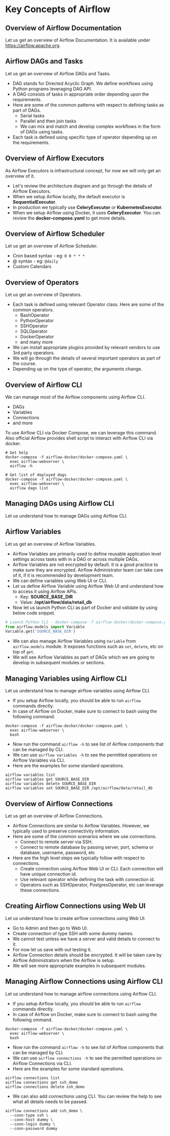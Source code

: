 # Key Concepts of Airflow

## Overview of Airflow Documentation

Let us get an overview of Airflow Documentation. It is available under https://airflow.apache.org.

## Airflow DAGs and Tasks
Let us get an overview of Airflow DAGs and Tasks.
* DAG stands for Directed Acyclic Graph. We define workflows using Python programs leveraging DAG API.
* A DAG consists of tasks in appropriate order depending upon the requirements.
* Here are some of the common patterns with respect to defining tasks as part of DAGs.
  * Serial tasks
  * Parallel and then join tasks
  * We can mix and match and develop complex workflows in the form of DAGs using tasks.
* Each task is defined using specific type of operator depending up on the requirements.

## Overview of Airflow Executors
As Airflow Executors is infrastructural concept, for now we will only get an overview of it.
* Let's review the architecture diagram and go through the details of Airflow Executors.
* When we setup Airflow locally, the default executor is **SequentialExecutor**.
* In production we typically use **CeleryExecutor** or **KubernetesExecutor**.
* When we setup Airflow using Docker, it uses **CeleryExecutor**. You can review the **docker-compose.yaml** to get more details.

## Overview of Airflow Scheduler
Let us get an overview of Airflow Scheduler.
* Cron based syntax - eg: `0 0 * * *`
* @ syntax - eg: `@daily`
* Custom Calendars

## Overview of Operators

Let us get an overview of Operators.
* Each task is defined using relevant Operator class. Here are some of the common operators.
  * BashOperator
  * PythonOperator
  * SSHOperator
  * SQLOperator
  * DockerOperator
  * and many more
* We can install appropriate plugins provided by relevant vendors to use 3rd party operators.
* We will go through the details of several important operators as part of the course.
* Depending up on the type of operator, the arguments change.

## Overview of Airflow CLI

We can manage most of the Airflow components using Airflow CLI.
* DAGs
* Variables
* Connections
* and more

To use Airflow CLI via Docker Compose, we can leverage this command. Also official Airflow provides shell script to interact with Airflow CLI via docker.

```shell
# Get help
docker-compose -f airflow-docker/docker-compose.yaml \
  exec airflow-webserver \
  airflow -h
 
# Get list of deployed dags
docker-compose -f airflow-docker/docker-compose.yaml \
  exec airflow-webserver \
  airflow dags list
```

## Managing DAGs using Airflow CLI

Let us understand how to manage DAGs using Airflow CLI.

## Airflow Variables

Let us get an overview of Airflow Variables.
* Airflow Variables are primarily used to define reusable application level settings across tasks with in a DAG or across multiple DAGs.
* Airflow Variables are not encrypted by default. It is a good practice to make sure they are encrypted. Airflow Administrator team can take care of it, if it is recommended by development team.
* We can define variables using Web UI or CLI.
* Let us define Airflow Variable using Airflow Web UI and understand how to access it using Airflow APIs.
  * Key: **SOURCE_BASE_DIR**
  * Value: **/opt/airflow/data/retail_db**
* Now let us launch Python CLI as part of Docker and validate by using below code snippet.

```python
# Luanch Python CLI - docker-compose -f airflow-docker/docker-compose.yaml exec airflow-webserver python
from airflow.models import Variable
Variable.get('SOURCE_BASE_DIR')
```

* We can also manage Airflow Variables using `Variable` from `airflow.models` module. It exposes functions such as `set`, `delete`, etc on top of `get`.
* We will see Airflow Variables as part of DAGs which we are going to develop in subsequent modules or sections.

## Managing Variables using Airflow CLI

Let us understand how to manage airflow variables using Airflow CLI.
* If you setup Airflow locally, you should be able to run `airflow` commands directly.
* In case of Airflow on Docker, make sure to connect to bash using the following command.

```shell
docker-compose -f airflow-docker/docker-compose.yaml \
  exec airflow-webserver \
  bash
```

* Now run the command `airflow -h` to see list of Airflow components that can be managed by CLI.
* We can use `airflow variables -h` to see the permitted operations on Airflow Variables via CLI.
* Here are the examples for some standard operations.

```shell
airflow variables list
airflow variables get SOURCE_BASE_DIR
airflow variables delete SOURCE_BASE_DIR
airflow variables set SOURCE_BASE_DIR /opt/airflow/data/retail_db
```

## Overview of Airflow Connections

Let us get an overview of Airflow Connections.
* Airflow Connections are similar to Airflow Variables. However, we typically used to preserve connectivity information.
* Here are some of the common scenarios where we use connections.
  * Connect to remote server via SSH.
  * Connect to remote database by passing server, port, schema or database, username, password, etc
* Here are the high level steps we typically follow with respect to connections.
  * Create connection using Airflow Web UI or CLI. Each connection will have unique connection id.
  * Use relevant operator while defining the task with connection id.
  * Operators such as SSHOperator, PostgresOperator, etc can leverage these connections.

## Creating Airflow Connections using Web UI

Let us understand how to create airflow connections using Web UI.
* Go to Admin and then go to Web UI.
* Create connection of type SSH with some dummy names.
* We cannot test unless we have a server and valid details to connect to it.
* For now let us save with out testing it.
* Airflow Connection details should be encrypted. It will be taken care by Airflow Administrators when the Airflow is setup.
* We will see more appropriate examples in subsequent modules.

## Managing Airflow Connections using Airflow CLI

Let us understand how to manage airflow connections using Airflow CLI.

* If you setup Airflow locally, you should be able to run `airflow` commands directly.
* In case of Airflow on Docker, make sure to connect to bash using the following ommand.

```shell
docker-compose -f airflow-docker/docker-compose.yaml \
  exec airflow-webserver \
  bash
```

* Now run the command `airflow -h` to see list of Airflow components that can be managed by CLI.
* We can use `airflow connections -h` to see the permitted operations on Airflow Connections via CLI.
* Here are the examples for some standard operations.

```shell
airflow connections list
airflow connections get ssh_demo
airflow connections delete ssh_demo
```
* We can also add connections using CLI. You can review the help to see what all details needs to be passed.

```shell
airflow connections add ssh_demo \
  --conn-type ssh \
  --conn-host dummy \
  --conn-login dummy \
  --conn-password dummy
```
